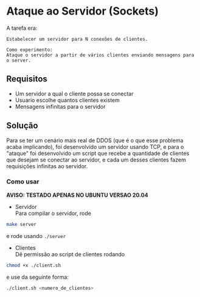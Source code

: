 # Ataque ao Servidor (Sockets)
A tarefa era:  
   
```
Estabelecer um servidor para N conexões de clientes.    
     
Como experimento:     
Ataque o servidor a partir de vários clientes enviando mensagens para o server.    
```

## Requisitos
- Um servidor a qual o cliente possa se conectar
- Usuario escolhe quantos clientes existem
- Mensagens infinitas para o servidor

## Solução
Para se ter um cenário mais real de DDOS (que é o que esse problema acaba implicando), foi desenvolvido um servidor usando TCP, e para o "ataque" foi desenvolvido um script que recebe a quantidade de clientes que desejam se conectar ao servidor, e cada um desses clientes fazem requisições infinitas ao servidor.   

### Como usar
**AVISO: TESTADO APENAS NO UBUNTU VERSAO 20.04**

- Servidor   
Para compilar o servidor, rode
```sh
make server
```
e rode usando `./server` 

- Clientes    
Dê permissão ao script de clientes rodando 
```sh
chmod +x ./client.sh
```
e use da seguinte forma:
```sh
./client.sh <numero_de_clientes>
```


